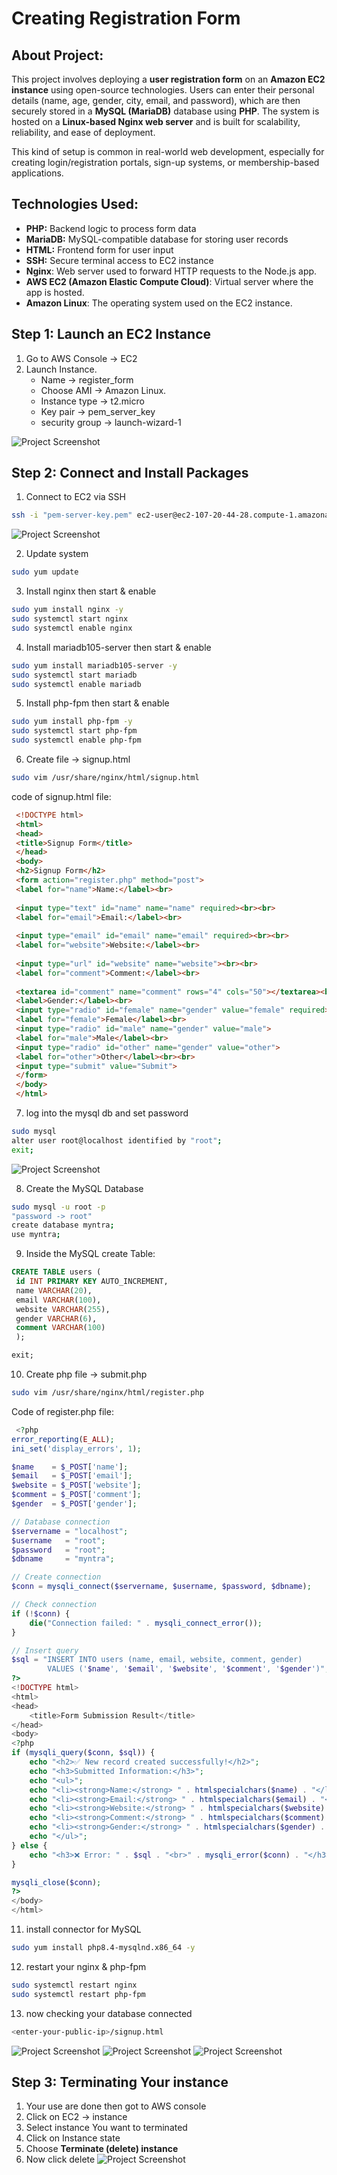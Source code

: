 # Creating Registration Form
## About Project:

This project involves deploying a **user registration form** on an **Amazon EC2 instance** using open-source technologies. Users can enter their personal details (name, age, gender, city, email, and password), which are then securely stored in a **MySQL (MariaDB)** database using **PHP**. The system is hosted on a **Linux-based Nginx web server** and is built for scalability, reliability, and ease of deployment.

This kind of setup is common in real-world web development, especially for creating login/registration portals, sign-up systems, or membership-based applications.

## Technologies Used:

- **PHP:** Backend logic to process form data
- **MariaDB:** MySQL-compatible database for storing user records
- **HTML:** Frontend form for user input
- **SSH:** Secure terminal access to EC2 instance
- **Nginx**: Web server used to forward HTTP requests to the Node.js app.
- **AWS EC2 (Amazon Elastic Compute Cloud)**: Virtual server where the app is hosted.
- **Amazon Linux**: The operating system used on the EC2 instance.

## Step 1: Launch an EC2 Instance

1. Go to AWS Console → EC2
2. Launch Instance.
    - Name → register_form
    - Choose AMI → Amazon Linux.
    - Instance type → t2.micro
    - Key pair → pem_server_key
    - security group → launch-wizard-1

![Project Screenshot](/images/console.jpg)

## Step 2: Connect and Install Packages

1. Connect to EC2 via SSH

```bash
ssh -i "pem-server-key.pem" ec2-user@ec2-107-20-44-28.compute-1.amazonaws.com
```
![Project Screenshot](/images/connect-instance.jpg)

2. Update system

```bash
sudo yum update
```

3. Install nginx then start & enable

```bash
sudo yum install nginx -y
sudo systemctl start nginx
sudo systemctl enable nginx
```

4. Install mariadb105-server then start & enable

```bash
sudo yum install mariadb105-server -y
sudo systemctl start mariadb
sudo systemctl enable mariadb
```

5. Install php-fpm then start & enable

```bash
sudo yum install php-fpm -y
sudo systemctl start php-fpm
sudo systemctl enable php-fpm
```

6. Create file → signup.html

```bash
sudo vim /usr/share/nginx/html/signup.html
```

code of signup.html file:

```html
 <!DOCTYPE html>
 <html>
 <head>
 <title>Signup Form</title>
 </head>
 <body>
 <h2>Signup Form</h2>
 <form action="register.php" method="post">
 <label for="name">Name:</label><br>
 
 <input type="text" id="name" name="name" required><br><br>
 <label for="email">Email:</label><br>
 
 <input type="email" id="email" name="email" required><br><br>
 <label for="website">Website:</label><br>
 
 <input type="url" id="website" name="website"><br><br>
 <label for="comment">Comment:</label><br>
 
 <textarea id="comment" name="comment" rows="4" cols="50"></textarea><br><br>
 <label>Gender:</label><br>
 <input type="radio" id="female" name="gender" value="female" required>
 <label for="female">Female</label><br>
 <input type="radio" id="male" name="gender" value="male">
 <label for="male">Male</label><br>
 <input type="radio" id="other" name="gender" value="other">
 <label for="other">Other</label><br><br>
 <input type="submit" value="Submit">
 </form>
 </body>
 </html>
```

7. log into the mysql db and set password
```bash
sudo mysql
alter user root@localhost identified by "root";
exit;
```
![Project Screenshot](/images/sudo-mysql.jpg)

8.  Create the MySQL Database 

```bash
sudo mysql -u root -p
"password -> root"
create database myntra;
use myntra;
```

9. Inside the MySQL create Table:

```sql
CREATE TABLE users (
 id INT PRIMARY KEY AUTO_INCREMENT,
 name VARCHAR(20),
 email VARCHAR(100),
 website VARCHAR(255),
 gender VARCHAR(6),
 comment VARCHAR(100)
 );

exit;
```

10. Create php file → submit.php

```bash
sudo vim /usr/share/nginx/html/register.php
```

Code of register.php file:

```php
 <?php
error_reporting(E_ALL);
ini_set('display_errors', 1);

$name    = $_POST['name'];
$email   = $_POST['email'];
$website = $_POST['website'];
$comment = $_POST['comment'];
$gender  = $_POST['gender'];

// Database connection
$servername = "localhost";
$username   = "root";
$password   = "root";
$dbname     = "myntra";

// Create connection
$conn = mysqli_connect($servername, $username, $password, $dbname);

// Check connection
if (!$conn) {
    die("Connection failed: " . mysqli_connect_error());
}

// Insert query
$sql = "INSERT INTO users (name, email, website, comment, gender)
        VALUES ('$name', '$email', '$website', '$comment', '$gender')";
?>
<!DOCTYPE html>
<html>
<head>
    <title>Form Submission Result</title>
</head>
<body>
<?php
if (mysqli_query($conn, $sql)) {
    echo "<h2>✅ New record created successfully!</h2>";
    echo "<h3>Submitted Information:</h3>";
    echo "<ul>";
    echo "<li><strong>Name:</strong> " . htmlspecialchars($name) . "</li>";
    echo "<li><strong>Email:</strong> " . htmlspecialchars($email) . "</li>";
    echo "<li><strong>Website:</strong> " . htmlspecialchars($website) . "</li>";
    echo "<li><strong>Comment:</strong> " . htmlspecialchars($comment) . "</li>";
    echo "<li><strong>Gender:</strong> " . htmlspecialchars($gender) . "</li>";
    echo "</ul>";
} else {
    echo "<h3>❌ Error: " . $sql . "<br>" . mysqli_error($conn) . "</h3>";
}

mysqli_close($conn);
?>
</body>
</html>
```

11. install connector for MySQL 

```bash
sudo yum install php8.4-mysqlnd.x86_64 -y
```

12. restart your nginx & php-fpm 

```bash
sudo systemctl restart nginx
sudo systemctl restart php-fpm
```

13. now checking your database connected 

```bash
<enter-your-public-ip>/signup.html
```
![Project Screenshot](/images/register-form.jpg)
![Project Screenshot](/images/data-save.jpg)
![Project Screenshot](/images/database.jpg)

## Step 3: Terminating Your instance

1. Your use are done then got to AWS console 
2. Click on EC2 → instance 
3. Select instance You want to terminated
4. Click on Instance state 
5. Choose **Terminate (delete) instance**
6. Now click delete
![Project Screenshot](/images/delete-instnace.jpg)
